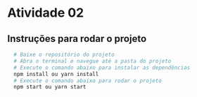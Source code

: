 # Atividade 02

## Instruções para rodar o projeto

```bash
  # Baixe o repositório do projeto
  # Abra o terminal e navegue até a pasta do projeto
  # Execute o comando abaixo para instalar as dependências
  npm install ou yarn install
  # Execute o comando abaixo para rodar o projeto
  npm start ou yarn start
```
